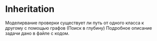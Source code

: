 # Inheritation
Моделирвание проверки существует ли путь от одного класса к другому с помощью графов (Поиск в глубину)
Подробное описание задачи дано в файле с кодом.
